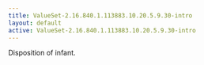 ```yaml
---
title: ValueSet-2.16.840.1.113883.10.20.5.9.30-intro
layout: default
active: ValueSet-2.16.840.1.113883.10.20.5.9.30-intro
---
```


Disposition of infant.
